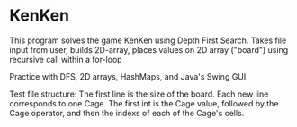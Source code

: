 # KenKen

This program solves the game KenKen using Depth First Search. Takes file input from user, builds 2D-array, places values on 2D array ("board") using recursive call within a for-loop

Practice with DFS, 2D arrays, HashMaps, and Java's Swing GUI.

Test file structure:
The first line is the size of the board. Each new line corresponds to one Cage. The first int is the Cage value, followed by the Cage operator, and then the indexs of each of the Cage's cells.

